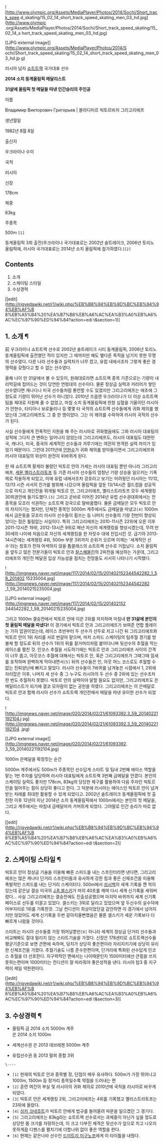 ![http://www.olympic.org/Assets/MediaPlayer/Photos/2014/Sochi/Short_track_spee
d_skating/15_02_14_short_track_speed_skating_men_03_hd.jpg](http://www.olympic
.org/Assets/MediaPlayer/Photos/2014/Sochi/Short_track_speed_skating/15_02_14_s
hort_track_speed_skating_men_03_hd.jpg)

[[JPG external image]](http://www.olympic.org/Assets/MediaPlayer/Photos/2014/S
ochi/Short_track_speed_skating/15_02_14_short_track_speed_skating_men_03_hd.jp
g)

러시아 남자 [쇼트트랙](%EC%87%BC%ED%8A%B8%ED%8A%B8%EB%9E%99.md) 국가대표 선수

**2014 소치 동계올림픽 메달리스트**

**31살에 올림픽 첫 메달을 따낸 인간승리의 주인공**

이름

Владимир Викторович Григорьев | 블라디미르 빅토르비치 그리고리에프

생년월일

1982년 8월 8일

출신지

우크라이나 수미

국적

러시아

신장

178cm

체중

83kg

주종목

500m `[1]`

  
동계올림픽 3회 출전(우크라이나 국가대표로는 2002년 솔트레이크, 2006년 토리노 올림픽에, 러시아 국가대표로는 2014년 소치 올림픽에
참가하였다.)`[2]`

## Contents

    

1. 소개 
2. 스케이팅 스타일 
3. 수상경력 

[[edit](http://rigvedawiki.net/r1/wiki.php/%EB%B8%94%EB%9D%BC%EB%94%94%EB%AF%B
8%EB%A5%B4%20%EA%B7%B8%EB%A6%AC%EA%B3%A0%EB%A6%AC%EC%97%90%ED%94%84?action=edi
t&section=1)]

## 1. 소개 ¶

前 우크라이나 쇼트트랙 선수로 2002년 솔트레이크 시티 동계올림픽, 2006년 토리노 동계올림픽에 출전했던 적이 있지만 그 때까지만 해도
별다른 족적을 남기지 못한 무명의 선수였다. 다른 나라 선수들과 실력차가 너무 컸고, 유럽 내에서조차 그렇게 좋은 경쟁력을 갖췄다고 할 수
없는 선수였다.

  

올해 나이 만 31살에서 볼 수 있듯이, 원래대로라면 쇼트트랙 종목 기준으로는 기량이 내리막길에 접어드는 것이 당연한 연령대의 선수이다.
물론 정상급 실력과 커리어가 쌓인 선수였다면 캐나다나 미국 선수들처럼 롱런할 수도 있겠지만 그리고리에프는 애초에 그 정도로 기량이 뛰어난
선수가 아니었다. 2010년 즈음엔 우크라이나가 더 이상 쇼트트랙 팀을 제대로 지원해 줄 수 없었고, 마침 소치 동계올림픽에 한창 심혈을
기울이던 러시아가 안현수, 타티아나 보로둘리나 등 몇몇 타 국적의 쇼트트랙 선수들에게 귀화 제의를 했었는데 그레고리에프도 그 중 한
명이었다. 그는 이 제의를 수락하여 러시아 국적의 선수가 된다.

  

사실 선수들에게 전폭적인 지원을 해 주는 러시아로 귀화했음에도 그와 러시아 대표팀의 성적에 그다지 큰 변화는 일어나지 않았는데
그리고리에프도, 러시아 대표팀도 대한민국, 캐나다, 미국, 중국의 세계적인 선수들과 겨루기에는 여전히 현격한 실력 차이가 있었기 때문이다.
그런데 2011년에 [안현수](%EC%95%88%ED%98%84%EC%88%98.md)가 귀화 제의를 받아들이면서 그리고리에프와 러시아
대표팀의 위상이 완전히 뒤바뀌게 된다.

  

한 때 쇼트트랙 황제라 불렸던 빅토르 안의 가세는 러시아 대표팀 뿐만 아니라 그리고리에프, [세묜 옐리스트라토프](%EC%84%B8%EB%AC%9C%20%EC%98%90%EB%A6%AC%EC%8A%A4%ED%8A%B8%EB%9D%BC%ED%86%A0%ED%94%84.md)
등 기존 러시아 선수들의 엄청난 기량 상승을 일으키는 기폭제로 작용하게 되었고, 이에 유럽 내에서조차 강호라고 보기는 어려웠던 러시아는
11/12, 12/13 시즌 서서히 진가를 발휘해 나갔으며 올림픽을 앞둔 13/14시즌 월드컵을 성공적으로 마치고 개인전을 뛰게될 빅토르
안, 그리고리에프, 옐리스트라토프 모두 세계랭킹 30위권안에 들기도했다.`[3]` 그리고 곧바로 이어진 2014년 유럽 선수권대회에서는 전
종목을 모조리 석권하는 쇼트트랙 강국으로 탈바꿈했다. 물론 금메달은 모두 빅토르 안의 차지이기는 했지만, 단체전 종목인 5000m 계주에서도
금메달을 따냈고`[4]` 1000m에서 금은동을 모조리 러시아 선수들이 휩쓰는 등 나머지 선수들의 기량 전반이 향상되었다는 점은 틀림없는
사실이다. 특히 그리고리에프는 2010-11시즌 22위에 오른 이후 2011-12시즌 19위, 2012-13시즌 9위로 매년 자신의
세계랭킹을 향상시켰는데, 무려 만 30세의 나이에 처음으로 자신의 세계랭킹을 한 자릿수 대에 진입시킨 것. 급기야 2013-14시즌에는
세계랭킹 4위, 500m 부문 3위까지 순위가 오르며 이제는 '세계적인 선수'라는 칭호가 전혀 어색하지 않을 톱클래스의 쇼트트랙 선수로
거듭났다. 소치 올림픽을 앞두고 많은 전문가들이 빅토르 안과 [찰스해믈린](%EC%B0%B0%EC%8A%A4%20%ED%95%B4%EB%AF%88%EB%A6%B0.md)의 2파전을 예상하는 가운데,
그리고리에프의 개인전 메달권 입상 가능성을 점치는 전망들도 서서히 나타나기 시작했다.

  

![http://imgnews.naver.net/image/117/2014/02/15/201402152344542282_1_59_201402
15235004.jpg](http://imgnews.naver.net/image/117/2014/02/15/201402152344542282
_1_59_20140215235004.jpg)

[[JPG external image]](http://imgnews.naver.net/image/117/2014/02/15/201402152
344542282_1_59_20140215235004.jpg)

  
그리고 1000m 결승전에서 빅토르 안에 이은 2위를 차지하며 마침내 **만 31살에 본인의 첫 올림픽 메달을 따냈다!** 이 경기에서
빅토르 안과 그리고리에프가 보여준 연합 플레이는 가히 압권이었는데, 레이스 초반부터 두 선수가 선두로 치고 나간 뒤 그리고리에프와 빅토르
안이 1위 자리를 서로 번갈아 맡으며, 마치 스피드 스케이팅의 팀추월 경기를 방불케 할 정도로 뒤의 선수가 1위의 뒤를 찰거머리처럼
붙어다니며 뒷선수의 추월을 막는 레이스를 펼친 것. 인코스 추월을 시도하기에는 빅토르 안과 그리고리에프 사이의 간격이 너무 좁고, 아웃코스
추월에 대해서는 빅토르 안, 혹은 그리고리에프가 그때그때 낌새를 포착하며 완벽하게 막아내면서`[5]` 뒤의 선수들은 인, 아웃 어느 코스로도
추월할 수 없는 진퇴양난에 빠지고 말았다. 러시아 선수들이 7바퀴를 남겨놓은 시점에서 1, 2위에 자리잡은 이후, 나머지 세 선수 중 그
누구도 러시아의 두 선수 중 2위에 있는 선수조차 한 번도 추월하지 못했다. 빅토르 안의 실력이야 말할 필요도 없지만, 그리고리에프도
은메달리스트가 되기에 결코 모자람이 없는 공헌을 하였다. 그리고리에프는 이 은메달로 빅토르 안과 함께 러시아 선수가 쇼트트랙 개인전에서
메달을 따낸 유이한 선수가 되었다.

  

![http://imgnews.naver.net/image/020/2014/02/21/61093392.3_59_20140221192104.j
pg](http://imgnews.naver.net/image/020/2014/02/21/61093392.3_59_20140221192104
.jpg)

[[JPG external image]](http://imgnews.naver.net/image/020/2014/02/21/61093392.
3_59_20140221192104.jpg)

  
1000m 은메달을 확정짓는 순간

  

5000m 계주에서도 500m가 주종목인 선수답게 스타트 및 팀내 2번째 에이스 역할을 맡는 1번 주자를 담당하며 러시아 대표팀에게 쇼트트랙
3번째 금메달을 안겼다. 본인의 스케이팅 실력도 좋지만 178cm, 83kg의 당당한 체구를 활용하여 다음 주자인 빅토르 안을 밀어주는 힘이
상당히 좋다고 한다. 그 덕분에 러시아는 에이스인 빅토르 안이 넘겨받는 차례를 최대한 활용할 수 있게 되었다고. 2002년 솔트레이크
동계올림픽에 첫 출전한 이후 12년이 지난 2014년 소치 동계올림픽에서 1000m에서는 본인의 첫 메달을, 그리고 계주에서는 마침내
금메달마저 거머쥐게 되었다. 그야말로 인간 승리가 따로 없다.

  

[[edit](http://rigvedawiki.net/r1/wiki.php/%EB%B8%94%EB%9D%BC%EB%94%94%EB%AF%B
8%EB%A5%B4%20%EA%B7%B8%EB%A6%AC%EA%B3%A0%EB%A6%AC%EC%97%90%ED%94%84?action=edi
t&section=2)]

## 2. 스케이팅 스타일 ¶

빅토르 안이 정상급 기술을 이용해 빠른 스피드를 내는 스프린터라면 낸다면, 그리고리에프는 많은 캐나다 단거리 스프린터들과 유사하게 강한 힘과
좋은 신체조건을 이용해 폭발적인 스피드를 내는 단거리 스케이터다. 500m에서
[성시백](%EC%84%B1%EC%8B%9C%EB%B0%B1.md)의 세계 기록을 깬 적이 있는데 같은날 결승 미국의 [J.R.셀스키](J.R.%20%EC%85%80%EC%8A%A4%ED%82%A4.md)가 마의 40초를 깨며 다시 세계 신기록을 세워버렸다...
사실 그리고리에프는 결승전에도 진출성공했으며 마지막 바퀴까지 세계 신기록 페이스로 선두를 이끌고 있었다. 셀스키는 3위로 달리고 있었으며 앞
두선수의 실수덕에 어부지리로 1위를 기록한것. 그날 컨디션이 최상이었던걸 감안하면 이 경기에서 넘어지지만 않았어도 세계 신기록을 두번
갈아치울뻔했음은 물론 셀스키가 세운 기록보다 더 빠르게 나왔을 것이다.

  

스타트는 러시아 선수들중 가장 뛰어날뿐만`[6]` 아니라 세계의 정상급 단거리 선수들과 비교해봐도 절대 밀리지 않는 스타트기술을 가졌다.
신장은 178센티로 쇼트트랙선수들 평균기준으로 보면 큰편에 속하며, 덩치가 상당히 좋은편이라 자리지키기에 상당히 유리한 신체조건을 가졌다.
추월기술도 나름 준수한편이며, 단거리에 특화된 선수답게 인코스 추월을 더 선호한다. 지구력적인 면에서는 나이때문인지 1500미터에선 큰힘을
쓰지 못하는편이며 1000미터는 컨디션이 잘 따라줘야 좋은성적을 낸다. 러시아 탑3 중 지구력이 제일 약한편이다.

[[edit](http://rigvedawiki.net/r1/wiki.php/%EB%B8%94%EB%9D%BC%EB%94%94%EB%AF%B
8%EB%A5%B4%20%EA%B7%B8%EB%A6%AC%EA%B3%A0%EB%A6%AC%EC%97%90%ED%94%84?action=edi
t&section=3)]

## 3. 수상경력 ¶

  

  * 올림픽
금 2014 소치 5000m 계주  
은 2014 소치 1000m

  

  * 세계선수권
은 2013 데브레첸 5000m 계주

  

  * 유럽선수권
동 2013 말뫼 종합 3위

`\----`

  * `[1]` 현재의 빅토르 안과 종목별 장, 단점이 매우 유사하다. 500m가 가장 뛰어나고 1000m, 1500m 등 장거리 종목일수록 약점을 드러내는 편
  * `[2]` 훈련 여건의 부실 및 러시아의 귀화 제의로 2010년에 국적을 러시아로 바꾸게 되었다.
  * `[3]` 빅토르 안은 세계랭킹 2위, 그리고리에프는 4위를 기록했고 옐리스트라토프는 23위에 올랐다.
  * `[4]` [싱키 크네흐트](%EC%8B%B1%ED%82%A4%20%ED%81%AC%EB%84%A4%ED%9D%90%ED%8A%B8.md)가 빅토르 안에게 법규를 들어올려 파문을 일으켰던 그 경기다.
  * `[5]` 그리고리에프는 83kg라는 쇼트트랙 선수로서는 과체중이 아닌가 싶을 정도로 상당한 몸 크기를 자랑하는데, 이 크고 다부진 체격은 뒷선수가 앞으로 치고 나오지 못하게끔 디펜스를 펼치기에 더할나위 없이 좋은 역할을 한다.
  * `[6]` 현재는 같은나라 선수인 [드미트리 미구노프](%EB%93%9C%EB%AF%B8%ED%8A%B8%EB%A6%AC%20%EB%AF%B8%EA%B5%AC%EB%85%B8%ED%94%84.md)에게 이 타이틀을 내줬다.

